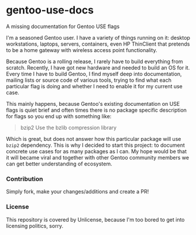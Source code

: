 # gentoo-use-docs
A missing documentation for Gentoo USE flags

I'm a seasoned Gentoo user. I have a variety of things running on it: desktop workstations, laptops, servers, containers, even HP ThinClient that pretends to be a home gateway with wireless access point functionality.

Because Gentoo is a rolling release, I rarely have to build everything from scratch. Recently, I have got new hardware and needed to build an OS for it. Every time I have to build Gentoo, I find myself deep into documentation, mailing lists or source code of various tools, trying to find what each particular flag is doing and whether I need to enable it for my current use case.

This mainly happens, because Gentoo's existing documentation on USE flags is quiet brief and often times there is no package specific description for flags so you end up with something like:

> bzip2 Use the bzlib compression library

Which is great, but does not answer how this particular package will use `bzip2` dependency. This is why I decided to start this project: to document concrete use cases for as many packages as I can. My hope would be that it will became viral and together with other Gentoo community members we can get better understanding of ecosystem.

### Contribution
Simply fork, make your changes/additions and create a PR!

### License
This repository is covered by Unlicense, because I'm too bored to get into licensing politics, sorry.

